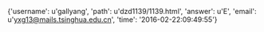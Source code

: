 {'username': u'gallyang', 'path': u'dzd1139/1139.html', 'answer': u'E', 'email': u'yxg13@mails.tsinghua.edu.cn', 'time': '2016-02-22:09:49:55'}